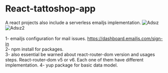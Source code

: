 # React-tattoshop-app
A react projects also include a serverless emailjs implementation.
![Adsız](https://user-images.githubusercontent.com/63939769/189640946-a7cb6472-675c-4a4e-8c4d-e8e35664f938.png)
![Adsız2](https://user-images.githubusercontent.com/63939769/189640959-a617125d-0ffa-425b-9c04-9e46b86af9c4.png)<br><br>
1- emailjs configuration for mail issues. https://dashboard.emailjs.com/sign-in<br>
2- npm install for packages.<br>
3- also essential be warned about react-router-dom version and usages steps. React-router-dom v5 or v6. Each one of them have different implementation.
4- yup package for basic data model.
